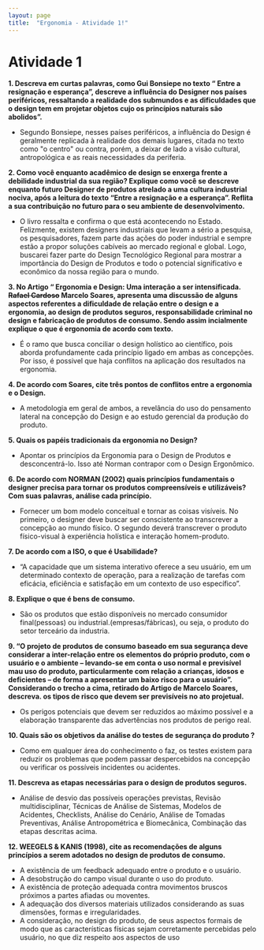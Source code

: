 ```yaml
---
layout: page
title:  "Ergonomia - Atividade 1!"
---
```


# Atividade 1

<b>1. Descreva em curtas palavras, como Gui Bonsiepe no texto “ Entre a resignação e esperança”,  descreve a influência do Designer nos países periféricos, ressaltando a realidade dos submundos e as dificuldades que o design tem em projetar objetos cujo os princípios naturais são abolidos”.</b>

  * Segundo Bonsiepe, nesses países periféricos, a influência do Design é geralmente replicada à realidade dos demais lugares, citada no texto como "o centro" ou contra, porém, a deixar de lado a visão cultural, antropológica e as reais necessidades da periferia.

<b>2. Como você enquanto acadêmico de design se enxerga frente a debilidade industrial da sua região? Explique como você se descreve enquanto futuro Designer de produtos atrelado a uma cultura industrial nociva, após a leitura do texto “Entre a resignação e a esperança”. Reflita a sua contribuição no futuro  para o seu ambiente de desenvolvimento.</b>

  * O livro ressalta e confirma o que está acontecendo no Estado. Felizmente, existem designers industriais que levam a sério a pesquisa, os pesquisadores, fazem parte das ações do poder industrial e sempre estão a propor soluções cabíveis ao mercado regional e global. Logo, buscarei fazer parte do Design Tecnológico Regional para mostrar a importância do Design de Produtos e todo o potencial significativo e econômico da nossa região para o mundo.

<b>3. No Artigo “ Ergonomia e Design: Uma interação a ser intensificada.  <s>Rafael Cardoso</s> Marcelo Soares, apresenta uma discussão de alguns aspectos referentes a dificuldade de relação entre o design e a ergonomia, ao design de produtos seguros, responsabilidade criminal no design e fabricação de produtos de consumo. Sendo assim incialmente explique o que é ergonomia de acordo com texto.</b>
   
  * É o ramo que busca conciliar o design holístico ao científico, pois aborda profundamente cada princípio ligado em ambas as concepções. Por isso, é possivel que haja conflitos na aplicação dos resultados na ergonomia. 

<b>4. De acordo com Soares, cite três pontos de conflitos entre a ergonomia e o Design.</b>

  * A metodologia em geral de ambos, a revelância do uso do pensamento lateral na concepção do Design e ao estudo gerencial da produção do produto.

<b>5. Quais os papéis tradicionais da ergonomia no Design?</b>

  * Apontar os princípios da Ergonomia para o Design de Produtos e desconcentrá-lo. Isso até Norman contrapor com o Design Ergonômico.

<b>6. De acordo com NORMAN (2002) quais princípios fundamentais o designer precisa para tornar os produtos compreensíveis e utilizáveis? Com suas palavras, análise cada princípio.</b>

  * Fornecer um bom modelo conceitual e tornar as coisas visíveis. No primeiro, o designer deve buscar ser conscistente ao transcrever a concepção ao mundo físico. O segundo deverá transcrever o produto físico-visual à experiência holística e interação homem-produto.

<b>7. De acordo com a ISO, o que é Usabilidade?</b>

  * “A capacidade que um sistema interativo oferece a seu usuário, em um determinado contexto de operação, para a realização de tarefas com eficácia, eficiência e satisfação em um contexto de uso específico”.

<b>8. Explique o que é bens de consumo.</b>

  * São os produtos que estão disponíveis no mercado consumidor final(pessoas) ou industrial.(empresas/fábricas), ou seja, o produto do setor terceário da industria.

<b>9. “O projeto de produtos de consumo baseado em sua segurança deve considerar a inter-relação entre os elementos do próprio produto, com o usuário e o ambiente – levando-se em conta o uso normal e previsível mau uso do produto, particularmente com relação a crianças, idosos e deficientes – de forma a apresentar um baixo risco para o usuário”. 
Considerando o trecho a cima, retirado do Artigo de Marcelo Soares, descreva. os tipos de risco que devem ser previsíveis no ato projetual.</b>

  * Os perigos potenciais que devem ser reduzidos ao máximo possível e a elaboração transparente das advertências nos produtos de perigo real.

<b>10. Quais são os objetivos da análise do testes de segurança do produto ?</b>

  * Como em qualquer área do conhecimento o faz, os testes existem para reduzir os problemas que podem passar despercebidos na concepção ou verificar os possíveis incidentes ou acidentes.

<b>11. Descreva as etapas necessárias para o design de produtos seguros.</b>

  * Análise de desvio das possíveis operações previstas, Revisão multidisciplinar, Técnicas de Análise de Sistemas, Modelos de Acidentes, Checklists, Análise do Cenário, Análise de Tomadas Preventivas, Análise Antropométrica e Biomecânica, Combinação das etapas descritas acima.

<b>12. WEEGELS & KANIS (1998), cite as  recomendações de alguns princípios a serem adotados no design de produtos de consumo.</b>

* A existência de um feedback adequado entre o produto e o usuário.
* A desobstrução do campo visual durante o uso do produto.
* A existência de proteção adequada contra movimentos bruscos próximos a partes afiadas ou
moventes.
* A adequação dos diversos materiais utilizados considerando as suas dimensões, formas e
irregularidades.
* A consideração, no design do produto, de seus aspectos formais de modo que as
características físicas sejam corretamente percebidas pelo usuário, no que diz respeito aos
aspectos de uso